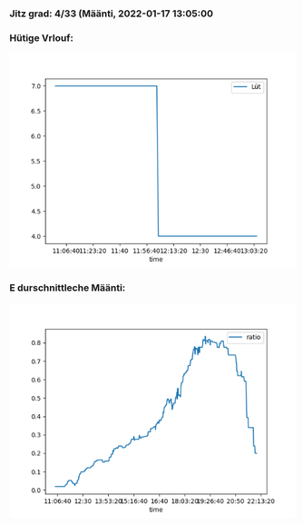 ### Jitz grad: 4/33 (Määnti, 2022-01-17 13:05:00

### Hütige Vrlouf:
![Graph](Today.png)

### E durschnittleche Määnti:
![Graph](Määnti.png)